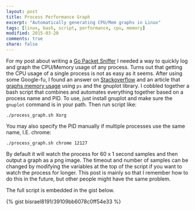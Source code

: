 ```yaml
---
layout: post
title: Process Performance Graph
excerpt: "Automatically generating CPU/Mem graphs in Linux"
tags: [linux, bash, script, performance, cpu, memory]
modified: 2015-03-20
comments: true
share: false
---
```


For my post about writing a [Go Packet Sniffer](/Go-Packet-Sniffer) I needed a way to quickly log
and graph the CPU/Memory usage of any process. Turns out that getting the CPU usage of a single
process is not as easy as it seems. After using some Google-fu, I found an answer on 
[Stackoverflow](http://stackoverflow.com/a/1424556) and an article that 
[graphs memory usage](http://brunogirin.blogspot.com/2010/09/memory-usage-graphs-with-ps-and-gnuplot.html) 
using `ps` and the gnuplot library. I cobbled together a bash script that combines and automates
everything together based on a process name and PID. To use, just install gnuplot and make sure the 
`gnuplot` command is in your path. Then run script like:

`./process_graph.sh Xorg`

You may also specify the PID manually if multiple processes use the same name, I.E. chrome:

`./process_graph.sh chrome 12127`

By default it will watch the process for 60 x 1 second samples and then output a graph as a png image. 
The timeout and number of samples can be changed by modifying the variables at the top of the script if
you want to watch the process for longer. This post is mainly so that I remember how to do this in the
future, but other people might have the same problem.

The full script is embedded in the gist below.

{% gist bisrael8191/39109bb6078c0ff54e33 %}